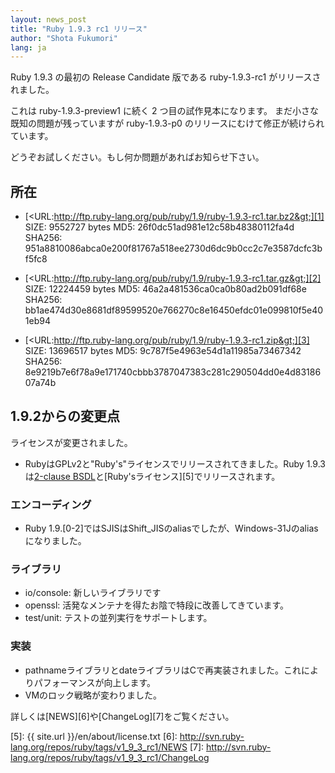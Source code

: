 ```yaml
---
layout: news_post
title: "Ruby 1.9.3 rc1 リリース"
author: "Shota Fukumori"
lang: ja
---
```


Ruby 1.9.3 の最初の Release Candidate 版である ruby-1.9.3-rc1 がリリースされました。

これは ruby-1.9.3-preview1 に続く 2 つ目の試作見本になります。 まだ小さな既知の問題が残っていますが
ruby-1.9.3-p0 のリリースにむけて修正が続けられています。

どうぞお試しください。もし何か問題があればお知らせ下さい。

## 所在

* [&lt;URL:http://ftp.ruby-lang.org/pub/ruby/1.9/ruby-1.9.3-rc1.tar.bz2&gt;][1]
  SIZE: 9552727 bytes
  MD5: 26f0dc51ad981e12c58b48380112fa4d
  SHA256: 951a8810086abca0e200f81767a518ee2730d6dc9b0cc2c7e3587dcfc3bf5fc8

* [&lt;URL:http://ftp.ruby-lang.org/pub/ruby/1.9/ruby-1.9.3-rc1.tar.gz&gt;][2]
  SIZE: 12224459 bytes
  MD5: 46a2a481536ca0ca0b80ad2b091df68e
  SHA256: bb1ae474d30e8681df89599520e766270c8e16450efdc01e099810f5e401eb94

* [&lt;URL:http://ftp.ruby-lang.org/pub/ruby/1.9/ruby-1.9.3-rc1.zip&gt;][3]
  SIZE: 13696517 bytes
  MD5: 9c787f5e4963e54d1a11985a73467342
  SHA256: 8e9219b7e6f78a9e171740cbbb3787047383c281c290504dd0e4d8318607a74b

## 1.9.2からの変更点

ライセンスが変更されました。

* RubyはGPLv2と\"Ruby\'s\"ライセンスでリリースされてきました。Ruby 1.9.3は[2-clause
  BSDL][4]と[Ruby\'sライセンス][5]でリリースされます。

### エンコーディング

* Ruby 1.9.\[0-2\]ではSJISはShift\_JISのaliasでしたが、Windows-31Jのaliasになりました。

### ライブラリ

* io/console: 新しいライブラリです
* openssl: 活発なメンテナを得たお陰で特段に改善してきています。
* test/unit: テストの並列実行をサポートします。

### 実装

* pathnameライブラリとdateライブラリはCで再実装されました。これによりパフォーマンスが向上します。
* VMのロック戦略が変わりました。

詳しくは[NEWS][6]や[ChangeLog][7]をご覧ください。



[1]: http://ftp.ruby-lang.org/pub/ruby/1.9/ruby-1.9.3-rc1.tar.bz2 
[2]: http://ftp.ruby-lang.org/pub/ruby/1.9/ruby-1.9.3-rc1.tar.gz 
[3]: http://ftp.ruby-lang.org/pub/ruby/1.9/ruby-1.9.3-rc1.zip 
[4]: http://en.wikipedia.org/wiki/BSD_licenses#2-clause_license_.28.22Simplified_BSD_License.22_or_.22FreeBSD_License.22.29 
[5]: {{ site.url }}/en/about/license.txt 
[6]: http://svn.ruby-lang.org/repos/ruby/tags/v1_9_3_rc1/NEWS 
[7]: http://svn.ruby-lang.org/repos/ruby/tags/v1_9_3_rc1/ChangeLog 
